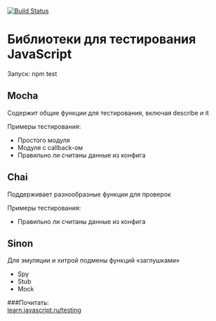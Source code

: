 [![Build Status](https://travis-ci.com/p-12s/js.svg?branch=master)](https://travis-ci.com/p-12s/js)

# Библиотеки для тестирования JavaScript
Запуск: npm test

## Mocha
Содержит общие функции для тестирования, включая describe и it  

Примеры тестирования:
- Простого модуля
- Модуля с callback-ом
- Правильно ли считаны данные из конфига

## Chai
Поддерживает разнообразные функции для проверок  

Примеры тестирования:
- Правильно ли считаны данные из конфига

## Sinon
Для эмуляции и хитрой подмены функций «заглушками»

- Spy
- Stub
- Mock

###Почитать:  
[learn.javascript.ru/testing](https://learn.javascript.ru/testing)
